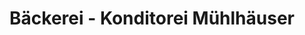 ---
title: "Bäckerei - Konditorei Mühlhäuser"
url: /lindach/baeckerei-konditorei-muehlhaeuser/
shop: Bäckerei
---